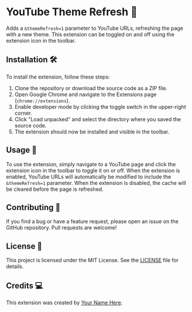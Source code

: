# YouTube Theme Refresh 🎨

Adds a `&themeRefresh=1` parameter to YouTube URLs, refreshing the page with a new theme. This extension can be toggled on and off using the extension icon in the toolbar.

## Installation 🛠️

To install the extension, follow these steps:

1. Clone the repository or download the source code as a ZIP file.
2. Open Google Chrome and navigate to the Extensions page (`chrome://extensions`).
3. Enable developer mode by clicking the toggle switch in the upper-right corner.
4. Click "Load unpacked" and select the directory where you saved the source code.
5. The extension should now be installed and visible in the toolbar.

## Usage 🚀

To use the extension, simply navigate to a YouTube page and click the extension icon in the toolbar to toggle it on or off. When the extension is enabled, YouTube URLs will automatically be modified to include the `&themeRefresh=1` parameter. When the extension is disabled, the cache will be cleared before the page is refreshed.

## Contributing 👥

If you find a bug or have a feature request, please open an issue on the GitHub repository. Pull requests are welcome!

## License 📝

This project is licensed under the MIT License. See the [LICENSE](LICENSE) file for details.

## Credits 💻

This extension was created by [Your Name Here](https://github.com/yourusername).
